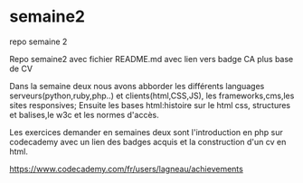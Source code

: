 # semaine2
repo semaine 2

Repo semaine2 avec fichier README.md avec lien vers badge CA plus base de CV

Dans la semaine deux nous avons abborder les différents languages serveurs(python,ruby,php..) et clients(html,CSS,JS), les frameworks,cms,les sites responsives; Ensuite les bases html:histoire sur le html css, structures et balises,le w3c et les normes d'accès.

Les exercices demander en semaines deux sont l'introduction en php sur codecademy avec un lien des badges acquis et la construction d'un cv en html.

https://www.codecademy.com/fr/users/lagneau/achievements
